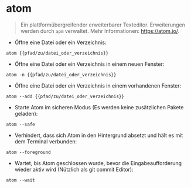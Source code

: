 # atom

> Ein plattformübergreifender erweiterbarer Texteditor.
> Erweiterungen werden durch `apm` verwaltet.
> Mehr Informationen: <https://atom.io/>.

- Öffne eine Datei oder ein Verzeichnis:

`atom {{pfad/zu/datei_oder_verzeichnis}}`

- Öffne eine Datei oder ein Verzeichnis in einem neuen Fenster:

`atom -n {{pfad/zu/datei_oder_verzeichnis}}`

- Öffne eine Datei oder ein Verzeichnis in einem vorhandenen Fenster:

`atom --add {{pfad/zu/datei_oder_verzeichnis}}`

- Starte Atom im sicheren Modus (Es werden keine zusätzlichen Pakete geladen):

`atom --safe`

- Verhindert, dass sich Atom in den Hintergrund absetzt und hält es mit dem Terminal verbunden:

`atom --foreground`

- Wartet, bis Atom geschlossen wurde, bevor die Eingabeaufforderung wieder aktiv wird (Nützlich als git commit Editor):

`atom --wait`
